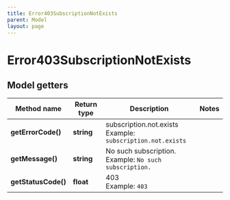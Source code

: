 ```yaml
---
title: Error403SubscriptionNotExists
parent: Model
layout: page
---
```


# Error403SubscriptionNotExists

## Model getters

Method name | Return type | Description | Notes
------------ | ------------- | ------------- | -------------
**getErrorCode()** | **string** | subscription.not.exists <br>Example: `subscription.not.exists` |
**getMessage()** | **string** | No such subscription. <br>Example: `No such subscription.` |
**getStatusCode()** | **float** | 403 <br>Example: `403` |

